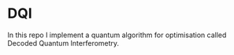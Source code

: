 # DQI
In this repo I implement a quantum algorithm for optimisation called Decoded Quantum Interferometry.

